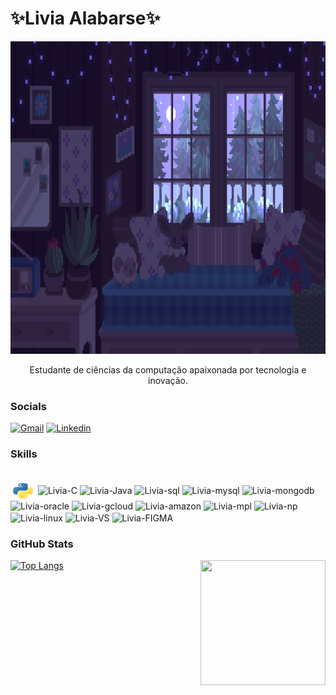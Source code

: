 # ✨Livia Alabarse✨ 

<p align="center">
  <img width="1800" height="500" src= "https://github.com/lihviaa/lihviaa/blob/main/imaginarium.gif">
</p>

<p align="center"> Estudante de ciências da computação apaixonada por tecnologia e inovação. </p>
 
### Socials

[![Gmail](https://img.shields.io/badge/Gmail-000?style=for-the-badge&logo=gmail&logoColor=7E57C2&color:FFF)](mailto:liviaalabarse@gmail.com)
[![Linkedin](https://img.shields.io/badge/-LinkedIn-000?style=for-the-badge&logo=linkedin&logoColor=7E57C2&color:FFF)](https://www.linkedin.com/in/livia-alabarse/)


### Skills
<div style="display: inline_block"><br>
  <img align="center" alt="Livia-Python" height="30" width="40" src="https://raw.githubusercontent.com/devicons/devicon/master/icons/python/python-original.svg">
  <img align="center" alt="Livia-C" height="30" width="40" src="https://cdn.jsdelivr.net/gh/devicons/devicon@latest/icons/c/c-original.svg"/>
  <img align="center" alt="Livia-Java" height="30" width="40" src="https://cdn.jsdelivr.net/gh/devicons/devicon@latest/icons/java/java-original.svg"/>

  <img align="center" alt="Livia-sql" height="30" width="40" src="https://cdn.jsdelivr.net/gh/devicons/devicon@latest/icons/azuresqldatabase/azuresqldatabase-original.svg"/>
  <img align="center" alt="Livia-mysql" height="30" width="40" src="https://cdn.jsdelivr.net/gh/devicons/devicon@latest/icons/mysql/mysql-original.svg"/>
  <img align="center" alt="Livia-mongodb" height="30" width="40" src="https://cdn.jsdelivr.net/gh/devicons/devicon@latest/icons/mongodb/mongodb-original.svg"/>
  <img align="center" alt="Livia-oracle" height="30" width="40" src="https://cdn.jsdelivr.net/gh/devicons/devicon@latest/icons/oracle/oracle-original.svg"/>
  <img align="center" alt="Livia-gcloud" height="30" width="40" src="https://cdn.jsdelivr.net/gh/devicons/devicon@latest/icons/googlecloud/googlecloud-original.svg"/>

  
  <img align="center" alt="Livia-amazon" height="30" width="40" src="https://cdn.jsdelivr.net/gh/devicons/devicon@latest/icons/amazonwebservices/amazonwebservices-original-wordmark.svg"/> 
  <img align="center" alt="Livia-mpl" height="30" width="40" src="https://cdn.jsdelivr.net/gh/devicons/devicon@latest/icons/matplotlib/matplotlib-plain.svg"/> 
  <img align="center" alt="Livia-np" height="30" width="40" src="https://cdn.jsdelivr.net/gh/devicons/devicon@latest/icons/numpy/numpy-original.svg"/> 
  
 


  <img align="center" alt="Livia-linux" height="30" width="40" src="https://cdn.jsdelivr.net/gh/devicons/devicon@latest/icons/linux/linux-original.svg"/>
  <img align="center" alt="Livia-VS" height="30" width="40" src="https://cdn.jsdelivr.net/gh/devicons/devicon@latest/icons/vscode/vscode-original.svg"/>
  <img align="center" alt="Livia-FIGMA" height="30" width="40" src="https://cdn.jsdelivr.net/gh/devicons/devicon@latest/icons/figma/figma-original.svg"/>
         
</div>



### GitHub Stats

[![Top Langs](https://github-readme-stats.vercel.app/api/top-langs/?username=lihviaa&layout=donut&title_color=B39DDB&border_radius=3&border_color=B39DDB&theme=jolly&bg_color=000&icon_color=FF00F6&text_color=FFF)](https://github.com/lihviaa/github-readme-stats) 
<img align="right" src="https://cdn.discordapp.com/attachments/1282017271740498007/1282023683799384205/gifmaker_me_2.gif?ex=66ddd919&is=66dc8799&hm=55e75b7102e6e958815091b25c943e9a61102b140443e0043d516d63d598e41a" width="200" height="200" />


